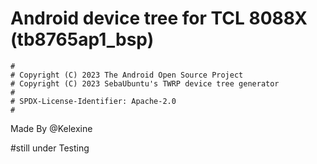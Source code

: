 # Android device tree for TCL 8088X (tb8765ap1_bsp)

```
#
# Copyright (C) 2023 The Android Open Source Project
# Copyright (C) 2023 SebaUbuntu's TWRP device tree generator
#
# SPDX-License-Identifier: Apache-2.0
#
```

Made By @Kelexine

#still under Testing
